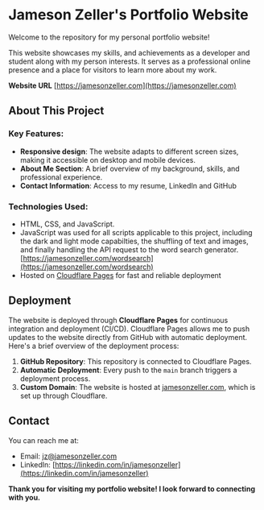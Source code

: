 # Jameson Zeller's Portfolio Website

Welcome to the repository for my personal portfolio website!

This website showcases my skills, and achievements as a developer and student along with my person interests. It serves as a professional online presence and a place for visitors to learn more about my work.

**Website URL** [https://jamesonzeller.com](https://jamesonzeller.com)

## About This Project

### Key Features:

- **Responsive design**: The website adapts to different screen sizes, making it accessible on desktop and mobile devices.
- **About Me Section**: A brief overview of my background, skills, and professional experience.
- **Contact Information**: Access to my resume, LinkedIn and GitHub

### Technologies Used:
- HTML, CSS, and JavaScript.
- JavaScript was used for all scripts applicable to this project, including the dark and light mode capabilties, the shuffling of text and images, and finally handling the API request to the word search generator. [https://jamesonzeller.com/wordsearch](https://jamesonzeller.com/wordsearch)
- Hosted on [Cloudflare Pages](https://pages.cloudflare.com) for fast and reliable deployment

## Deployment

The website is deployed through **Cloudflare Pages** for continuous integration and deployment (CI/CD). Cloudflare Pages allows me to push updates to the website directly from GitHub with automatic deployment. Here's a brief overview of the deployment process:

1. **GitHub Repository**: This repository is connected to Cloudflare Pages.
2. **Automatic Deployment**: Every push to the `main` branch triggers a deployment process.
3. **Custom Domain**: The website is hosted at [jamesonzeller.com](https://jamesonzeller.com), which is set up through Cloudflare.

## Contact

You can reach me at:
- Email: [jz@jamesonzeller.com](mailto:jz@jamesonzeller.com)
- LinkedIn: [https://linkedin.com/in/jamesonzeller](https://linkedin.com/in/jamesonzeller)

**Thank you for visiting my portfolio website! I look forward to connecting with you.**